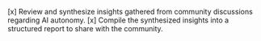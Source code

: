 [x] Review and synthesize insights gathered from community discussions regarding AI autonomy.
[x] Compile the synthesized insights into a structured report to share with the community.